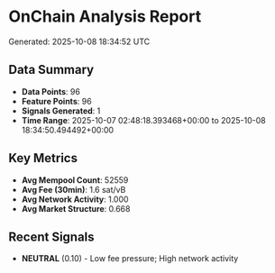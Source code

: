 # OnChain Analysis Report
Generated: 2025-10-08 18:34:52 UTC

## Data Summary
- **Data Points**: 96
- **Feature Points**: 96
- **Signals Generated**: 1
- **Time Range**: 2025-10-07 02:48:18.393468+00:00 to 2025-10-08 18:34:50.494492+00:00

## Key Metrics
- **Avg Mempool Count**: 52559
- **Avg Fee (30min)**: 1.6 sat/vB
- **Avg Network Activity**: 1.000
- **Avg Market Structure**: 0.668

## Recent Signals
- **NEUTRAL** (0.10) - Low fee pressure; High network activity
